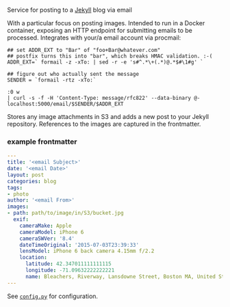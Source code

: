 Service for posting to a [Jekyll](http://jekyllrb.com) blog via email

With a particular focus on posting images.  Intended to run in a Docker container, exposing an HTTP endpoint for submitting emails to be processed.  Integrates with your/a email account via procmail:

    ## set ADDR_EXT to "Bar" of "foo+Bar@whatever.com"
    ## postfix turns this into "bar", which breaks HMAC validation. :-(
    ADDR_EXT=` formail -z -xTo: | sed -r -e 's#^.*\+(.*)@.*$#\1#g' `
    
    ## figure out who actually sent the message
    SENDER = `formail -rtz -xTo:`
    
    :0 w
    | curl -s -f -H 'Content-Type: message/rfc822' --data-binary @- localhost:5000/email/$SENDER/$ADDR_EXT

Stores any image attachments in S3 and adds a new post to your Jekyll repository.  References to the images are captured in the frontmatter.

### example frontmatter

```yaml
---
title: '<email Subject>'
date: '<email Date>'
layout: post
categories: blog
tags:
- photo
author: '<email From>'
images:
- path: path/to/image/in/S3/bucket.jpg
  exif:
    cameraMake: Apple
    cameraModel: iPhone 6
    cameraSWVer: '8.4'
    dateTimeOriginal: '2015-07-03T23:39:33'
    lensModel: iPhone 6 back camera 4.15mm f/2.2
    location:
      latitude: 42.347011111111115
      longitude: -71.09632222222221
      name: Bleachers, Riverway, Lansdowne Street, Boston MA, United States of America
---
```

See [`config.py`](post_by_email/config.py) for configuration.
